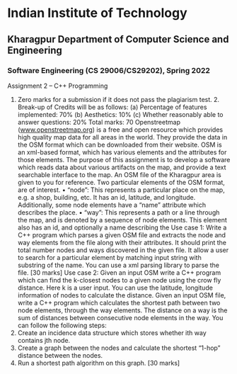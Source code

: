# Indian Institute of Technology
## Kharagpur Department of Computer Science and Engineering 
### Software Engineering (CS 29006/CS29202), Spring 2022
Assignment 2 – C++ Programming
1. Zero marks for a submission if it does not pass the plagiarism test. 2. Break-up of Credits will be as follows:
(a) Percentage of features implemented: 70%
(b) Aesthetics: 10%
(c) Whether reasonably able to answer questions: 20%
Total marks: 70
Openstreetmap (www.openstreetmap.org) is a free and open resource which provides high quality map data for all areas in the world. They provide the data in the OSM format which can be downloaded from their website. OSM is an xml-based format, which has various elements and the attributes for those elements. The purpose of this assignment is to develop a software which reads data about various artifacts on the map, and provide a text searchable interface to the map.
An OSM file of the Kharagpur area is given to you for reference.
Two particular elements of the OSM format, are of interest.
• “node”: This represents a particular place on the map, e.g. a shop, building, etc. It has an
id, latitude, and longitude. Additionally, some node elements have a “name” attribute
which describes the place.
• “way”: This represents a path or a line through the map, and is denoted by a sequence of
node elements. This element also has an id, and optionally a name describing the
Use case 1:
Write a C++ program which parses a given OSM file and extracts the node and way elements from the file along with their attributes. It should print the total number nodes and ways discovered in the given file. It allow a user to search for a particular element by matching input string with substring of the name. You can use a xml parsing library to parse the file.
[30 marks]
Use case 2:
Given an input OSM write a C++ program which can find the k-closest nodes to a given node using the crow fly distance. Here k is a user input. You can use the latitude, longitude information of
 nodes to calculate the distance.
Given an input OSM file, write a C++ program which calculates the shortest path between two node elements, through the way elements. The distance on a way is the sum of distances between consecutive node elements in the way. You can follow the following steps:
1. Create an incidence data structure which stores whether ith way contains jth node.
2. Create a graph between the nodes and calculate the shortest “1-hop” distance between
the nodes.
3. Run a shortest path algorithm on this graph.
[30 marks]
